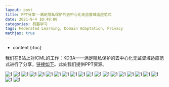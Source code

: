 ```yaml
---
layout: post
title: PPT分享——满足隐私保护的去中心化无监督域适应范式
date: 2021-9-4 10:49:00
categories: 机器学习
tags: Federated Learning, Domain Adaptation, Privacy
mathjax: true
---
```


* content
{:toc}

我们在B站上对ICML的工作：KD3A——满足隐私保护的去中心化无监督域适应范式进行了分享，[链接如下](https://www.bilibili.com/video/BV1k54y1n7AP)。此处我们提供PPT资源。








![1](../../images/kd3a/pre%20(1).jpg)
![1](../../images/kd3a/pre%20(2).jpg)
![1](../../images/kd3a/pre%20(3).jpg)
![1](../../images/kd3a/pre%20(4).jpg)
![1](../../images/kd3a/pre%20(5).jpg)
![1](../../images/kd3a/pre%20(6).jpg)
![1](../../images/kd3a/pre%20(7).jpg)
![1](../../images/kd3a/pre%20(8).jpg)
![1](../../images/kd3a/pre%20(9).jpg)
![1](../../images/kd3a/pre%20(10).jpg)
![1](../../images/kd3a/pre%20(11).jpg)
![1](../../images/kd3a/pre%20(13).jpg)
![1](../../images/kd3a/pre%20(14).jpg)
![1](../../images/kd3a/pre%20(15).jpg)
![1](../../images/kd3a/pre%20(16).jpg)
![1](../../images/kd3a/pre%20(17).jpg)
![1](../../images/kd3a/pre%20(18).jpg)
![1](../../images/kd3a/pre%20(19).jpg)
![1](../../images/kd3a/pre%20(20).jpg)
![1](../../images/kd3a/pre%20(21).jpg)
![1](../../images/kd3a/pre%20(22).jpg)



